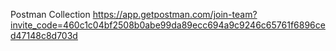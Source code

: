 Postman Collection
https://app.getpostman.com/join-team?invite_code=460c1c04bf2508b0abe99da89ecc694a9c9246c65761f6896ced47148c8d703d
